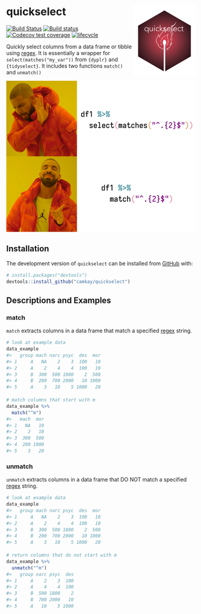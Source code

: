 
<!-- README.md is generated from README.Rmd. Please edit that file -->

# quickselect <img src="tools/quickselect_hex4.png" width = 167 align="right"/>

<!-- badges: start -->

[![Build
Status](https://travis-ci.com/camkay/quickselect.svg?branch=main)](https://travis-ci.com/camkay/quickselect)
[![Build
status](https://ci.appveyor.com/api/projects/status/7vy4wwladyg29iy9/branch/main?svg=true)](https://ci.appveyor.com/project/camkay/quickselect/branch/main)
[![Codecov test
coverage](https://codecov.io/gh/camkay/quickselect/branch/main/graph/badge.svg)](https://codecov.io/gh/camkay/quickselect?branch=main)
[![lifecycle](https://img.shields.io/badge/lifecycle-stable-stable.svg)](https://www.tidyverse.org/lifecycle/#stable)
<!-- badges: end -->

Quickly select columns from a data frame or tibble using
[regex](https://en.wikipedia.org/wiki/Regular_expression). It is
essentially a wrapper for `select(matches("my_var"))` from `{dyplr}` and
`{tidyselect}`. It includes two functions `match()` and `unmatch()`

<p align="center">
<img src="tools/quickselect_meme.png" height = 400/>
</p>

## Installation

The development version of `quickselect` can be installed from
[GitHub](https://github.com/) with:

``` r
# install.packages("devtools")
devtools::install_github("camkay/quickselect")
```

## Descriptions and Examples

### match

`match` extracts columns in a data frame that match a specified
[regex](https://en.wikipedia.org/wiki/Regular_expression) string.

``` r
# look at example data
data_example
#>   group mach narc psyc  des  mor
#> 1     A   NA    2    3  100   10
#> 2     A    2    4    4  100   10
#> 3     B  300  500 1800    2  500
#> 4     B  200  700 2000   10 1000
#> 5     A    3   10    5 1000   20

# match columns that start with m
data_example %>%
  match("^m")
#>   mach  mor
#> 1   NA   10
#> 2    2   10
#> 3  300  500
#> 4  200 1000
#> 5    3   20
```

### unmatch

`unmatch` extracts columns in a data frame that DO NOT match a specified
[regex](https://en.wikipedia.org/wiki/Regular_expression) string.

``` r
# look at example data
data_example
#>   group mach narc psyc  des  mor
#> 1     A   NA    2    3  100   10
#> 2     A    2    4    4  100   10
#> 3     B  300  500 1800    2  500
#> 4     B  200  700 2000   10 1000
#> 5     A    3   10    5 1000   20

# return columns that do not start with m
data_example %>%
  unmatch("^m")
#>   group narc psyc  des
#> 1     A    2    3  100
#> 2     A    4    4  100
#> 3     B  500 1800    2
#> 4     B  700 2000   10
#> 5     A   10    5 1000
```

